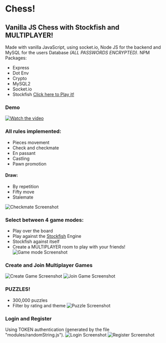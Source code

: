 # Chess!
## Vanilla JS Chess with Stockfish and MULTIPLAYER!
Made with vanilla JavaScript, using socket.io, Node JS for the backend and MySQL for the users Database *(ALL PASSWORDS ENCRYPTED)*.
NPM Packages:
 * Express
 * Dot Env
 * Crypto
 * MySQL2
 * Socket.io
 * Stockfish
[Click here to Play it!](https://vorak-chess.herokuapp.com/)

### Demo
[![Watch the video](screenshots/video.png)](https://youtu.be/3foDjZ4LCQM)
### All rules implemented:
 * Pieces movement
 * Check and checkmate
 * En passant
 * Castling
 * Pawn promotion
 #### Draw:
 * By repetition
 * Fifty move
 * Stalemate

 ![Checkmate Screenshot](/screenshots/checkmate.png)
### Select between 4 game modes:
 * Play over the board
 * Play against the [Stockfish](https://github.com/nmrugg/stockfish.js/) Engine
 * Stockfish against itself
 * Create a MULTIPLAYER room to play with your friends!
![Game mode Screenshot](/screenshots/gamemode.png)

### Create and Join Multiplayer Games
![Create Game Screenshot](/screenshots/creategame.png)
![Join Game Screenshot](/screenshots/joingame.png)
### PUZZLES!
 * 300,000 puzzles
 * Filter by rating and theme
![Puzzle Screenshot](/screenshots/puzzle.png)

### Login and Register
Using TOKEN authentication (generated by the file "modules/randomString.js").
![Login Screenshot](/screenshots/signin.png)
![Register Screenshot](/screenshots/register.png)